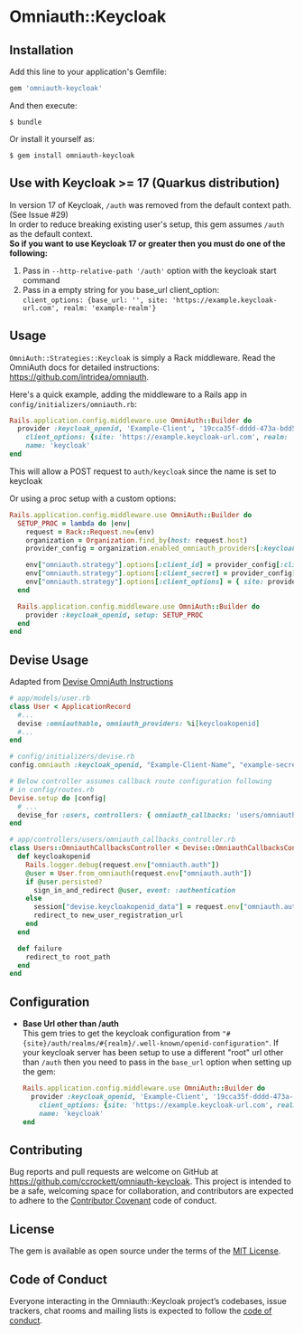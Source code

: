 # Omniauth::Keycloak

## Installation

Add this line to your application's Gemfile:

```ruby
gem 'omniauth-keycloak'
```

And then execute:

    $ bundle

Or install it yourself as:

    $ gem install omniauth-keycloak

## Use with Keycloak >= 17 (Quarkus distribution)
In version 17 of Keycloak, `/auth` was removed from the default context path. (See Issue #29)  
In order to reduce breaking existing user's setup, this gem assumes `/auth` as the default context.  
__So if you want to use Keycloak 17 or greater then you must do one of the following:__

1. Pass in `--http-relative-path '/auth'` option with the keycloak start command
2. Pass in a empty string for you base_url client_option:  
  `client_options: {base_url: '', site: 'https://example.keycloak-url.com', realm: 'example-realm'}`

## Usage

`OmniAuth::Strategies::Keycloak` is simply a Rack middleware. Read the OmniAuth docs for detailed instructions: https://github.com/intridea/omniauth.

Here's a quick example, adding the middleware to a Rails app in `config/initializers/omniauth.rb`:

```ruby
Rails.application.config.middleware.use OmniAuth::Builder do
  provider :keycloak_openid, 'Example-Client', '19cca35f-dddd-473a-bdd5-03f00d61d884',
    client_options: {site: 'https://example.keycloak-url.com', realm: 'example-realm'},
    name: 'keycloak'
end
```
This will allow a POST request to `auth/keycloak` since the name is set to keycloak

Or using a proc setup with a custom options:

```ruby
Rails.application.config.middleware.use OmniAuth::Builder do
  SETUP_PROC = lambda do |env|
    request = Rack::Request.new(env)
    organization = Organization.find_by(host: request.host)
    provider_config = organization.enabled_omniauth_providers[:keycloakopenid]

    env["omniauth.strategy"].options[:client_id] = provider_config[:client_id]
    env["omniauth.strategy"].options[:client_secret] = provider_config[:client_secret]
    env["omniauth.strategy"].options[:client_options] = { site: provider_config[:site],  realm: provider_config[:realm] }
  end

  Rails.application.config.middleware.use OmniAuth::Builder do
    provider :keycloak_openid, setup: SETUP_PROC
  end
end
```


## Devise Usage
Adapted from [Devise OmniAuth Instructions](https://github.com/plataformatec/devise/wiki/OmniAuth:-Overview)

```ruby
# app/models/user.rb
class User < ApplicationRecord
  #...
  devise :omniauthable, omniauth_providers: %i[keycloakopenid]
  #...
end

# config/initializers/devise.rb
config.omniauth :keycloak_openid, "Example-Client-Name", "example-secret-if-configured", client_options: { site: "https://example.keycloak-url.com", realm: "example-realm" }, :strategy_class => OmniAuth::Strategies::KeycloakOpenId

# Below controller assumes callback route configuration following
# in config/routes.rb
Devise.setup do |config|
  # ...
  devise_for :users, controllers: { omniauth_callbacks: 'users/omniauth_callbacks' }
end

# app/controllers/users/omniauth_callbacks_controller.rb
class Users::OmniauthCallbacksController < Devise::OmniauthCallbacksController
  def keycloakopenid
    Rails.logger.debug(request.env["omniauth.auth"])
    @user = User.from_omniauth(request.env["omniauth.auth"])
    if @user.persisted?
      sign_in_and_redirect @user, event: :authentication
    else
      session["devise.keycloakopenid_data"] = request.env["omniauth.auth"]
      redirect_to new_user_registration_url
    end
  end

  def failure
    redirect_to root_path
  end
end

```

## Configuration
  * __Base Url other than /auth__  
  This gem tries to get the keycloak configuration from `"#{site}/auth/realms/#{realm}/.well-known/openid-configuration"`. If your keycloak server has been setup to use a different "root" url other than `/auth` then you need to pass in the `base_url` option when setting up the gem:
    ```ruby
    Rails.application.config.middleware.use OmniAuth::Builder do
      provider :keycloak_openid, 'Example-Client', '19cca35f-dddd-473a-bdd5-03f00d61d884',
        client_options: {site: 'https://example.keycloak-url.com', realm: 'example-realm', base_url: '/authorize'},
        name: 'keycloak'
    end
    ```

## Contributing

Bug reports and pull requests are welcome on GitHub at https://github.com/ccrockett/omniauth-keycloak. This project is intended to be a safe, welcoming space for collaboration, and contributors are expected to adhere to the [Contributor Covenant](http://contributor-covenant.org) code of conduct.

## License

The gem is available as open source under the terms of the [MIT License](https://opensource.org/licenses/MIT).

## Code of Conduct

Everyone interacting in the Omniauth::Keycloak project’s codebases, issue trackers, chat rooms and mailing lists is expected to follow the [code of conduct](https://github.com/ccrockett/omniauth-keycloak/blob/master/CODE_OF_CONDUCT.md).
